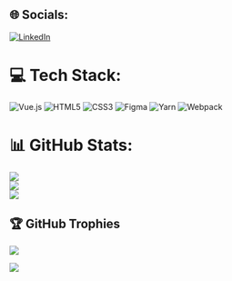 
## 🌐 Socials:
[![LinkedIn](https://img.shields.io/badge/LinkedIn-%230077B5.svg?logo=linkedin&logoColor=white)](https://linkedin.com/in/janderson-brito)

# 💻 Tech Stack:
![Vue.js](https://img.shields.io/badge/vuejs-%2335495e.svg?style=for-the-badge&logo=vuedotjs&logoColor=%234FC08D) ![HTML5](https://img.shields.io/badge/html5-red.svg?style=for-the-badge&logo=html5&logoColor=white) ![CSS3](https://img.shields.io/badge/css3-%231572B6.svg?style=for-the-badge&logo=css3&logoColor=white) ![Figma](https://img.shields.io/badge/figma-%23F24E1E.svg?style=for-the-badge&logo=figma&logoColor=white) ![Yarn](https://img.shields.io/badge/yarn-%232C8EBB.svg?style=for-the-badge&logo=yarn&logoColor=white) ![Webpack](https://img.shields.io/badge/webpack-%238DD6F9.svg?style=for-the-badge&logo=webpack&logoColor=black)

# 📊 GitHub Stats:
![](https://github-readme-stats.vercel.app/api?username=droid-janderson&theme=dark&hide_border=false&include_all_commits=false&count_private=false)<br/>
![](https://github-readme-streak-stats.herokuapp.com/?user=droid-janderson&theme=dark&hide_border=false)<br/>
![](https://github-readme-stats.vercel.app/api/top-langs/?username=droid-janderson&theme=dark&hide_border=false&include_all_commits=false&count_private=false&layout=compact)

## 🏆 GitHub Trophies
![](https://github-profile-trophy.vercel.app/?username=droid-janderson&theme=radical&no-frame=false&no-bg=true&margin-w=4)

<!-- Proudly created with GPRM ( https://gprm.itsvg.in ) -->
[![](https://visitcount.itsvg.in/api?id=droid-janderson&label=Profile%20Views&color=6&icon=2&pretty=true)](https://visitcount.itsvg.in)
